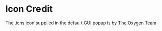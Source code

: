 # Icon Credit
The .icns icon supplied in the default GUI popup is by [The Oxygen Team](https://www.iconarchive.com/show/oxygen-icons-by-oxygen-icons.org/Apps-system-software-update-icon.html) 
